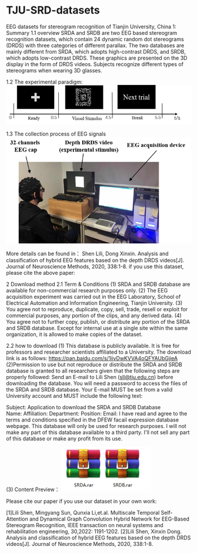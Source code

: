 # TJU-SRD-datasets
EEG datasets for stereogram recognition of Tianjin University, China
1: Summary
1.1 overview
SRDA and SRDB are two EEG based stereogram recognition datasets, which contain 24 dynamic random dot stereograms (DRDS) with three categories of different parallax. The two databases are mainly different from SRDA, which adopts high-contrast DRDS, and SRDB, which adopts low-contrast DRDS. These graphics are presented on the 3D display in the form of DRDS videos. Subjects recognize different types of stereograms when wearing 3D glasses.

1.2 The experimental paradigm:
![Alt text](/paradigm.png)
 
1.3 The collection process of EEG signals
 ![Alt text](/process.png)

More details can be found in：
Shen Lili, Dong Xinxin. Analysis and classification of hybrid EEG features based on the depth DRDS videos[J]. Journal of Neuroscience Methods, 2020, 338:1-8.
if you use this dataset, please cite the above paper:

2 Download method
2.1 Term & Conditions
(1) SRDA and SRDB database are available for non-commercial research purposes only.
(2) The EEG acquisition experiment was carried out in the EEG Laboratory, School of Electrical Automation and Information Engineering, Tianjin University.
(3) You agree not to reproduce, duplicate, copy, sell, trade, resell or exploit for commercial purposes, any portion of the clips, and any derived data.
(4) You agree not to further copy, publish, or distribute any portion of the SRDA and SRDB database. Except for internal use at a single site within the same organization, it is allowed to make copies of the dataset.

2.2 how to download
(1) This database is publicly available. It is free for professors and researcher scientists affiliated to a University. The download link is as follows:
https://pan.baidu.com/s/1iivDwKVVA4oQFYAUbGjieA
(2)Permission to use but not reproduce or distribute the SRDA and SRDB database is granted to all researchers given that the following steps are properly followed:
Send an E-mail to Lili Shen (sll@tju.edu.cn) before downloading the database. You will need a password to access the files of the SRDA and SRDB database. Your E-mail MUST be set from a valid University account and MUST include the following text:

Subject: Application to download the SRDA and SRDB Database          
Name: <your first and last name>
Affiliation: <University where you work>
Department: <your department>
Position: <your job title>
Email: <must be the email at the above mentioned institution>
I have read and agree to the terms and conditions specified in the DFEW facail expression database webpage. 
This database will only be used for research purposes. 
I will not make any part of this database available to a third party. 
I'll not sell any part of this database or make any profit from its use.

(3) Content Preview：
 ![Alt text](/content.png)


Please cite our paper if you use our dataset in your own work:

[1]Lili Shen, Mingyang Sun, Qunxia Li,et.al.  Multiscale Temporal Self-Attention and Dynamical Graph Convolution Hybrid Network for EEG-Based Stereogram Recognition, IEEE transaction on neural systems and rehabilitation engineering, 30,2022: 1191-1202.
[2]Lili Shen, Xinxin Dong. Analysis and classification of hybrid EEG features based on the depth DRDS videos[J]. Journal of Neuroscience Methods, 2020, 338:1-8.
